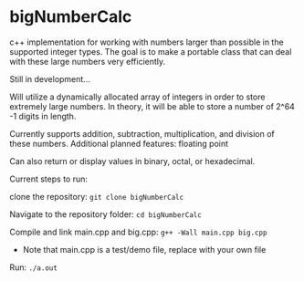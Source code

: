# bigNumberCalc
c++ implementation for working with numbers larger than possible in the supported integer types. The goal
is to make a portable class that can deal with these large numbers very efficiently. 

Still in development...

Will utilize a dynamically allocated array of integers in order to store extremely large numbers.
In theory, it will be able to store a number of 2^64 -1 digits in length.

Currently supports addition, subtraction, multiplication, and division of these numbers. Additional planned features:
  floating point

Can also return or display values in binary, octal, or hexadecimal.

Current steps to run:

  clone the repository:
    `git clone bigNumberCalc`

  Navigate to the repository folder:
    `cd bigNumberCalc`

  Compile and link main.cpp and big.cpp:
    `g++ -Wall main.cpp big.cpp`

  * Note that main.cpp is a test/demo file, replace with your own file

  Run:
    `./a.out`
    
